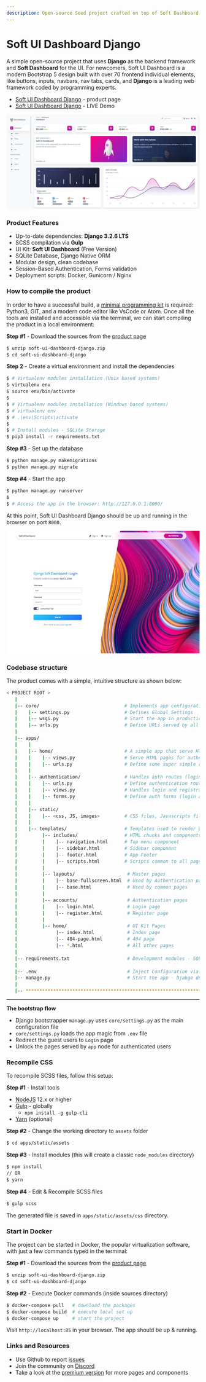```yaml
---
description: Open-source Seed project crafted on top of Soft Dashboard and Django
---
```


# Soft UI Dashboard Django

A simple open-source project that uses **Django** as the backend framework and **Soft Dashboard** for the UI. For newcomers, Soft UI Dashboard is a modern Bootstrap 5 design built with over 70 frontend individual elements, like buttons, inputs, navbars, nav tabs, cards, and **Django** is a leading web framework coded by programming experts.&#x20;

* [Soft UI Dashboard Django](https://www.creative-tim.com/product/soft-ui-dashboard-django) - product page
* [Soft UI Dashboard Django](https://www.creative-tim.com/live/soft-ui-dashboard-django) - LIVE Demo

![Soft UI Dashboard - Django](../.gitbook/assets/blog-soft-ui-dashboard-cover.jpg)

### Product Features&#x20;

* Up-to-date dependencies: **Django 3.2.6 LTS**
* SCSS compilation via **Gulp**
* UI Kit: **Soft UI Dashboard** (Free Version)
* SQLite Database, Django Native ORM
* Modular design, clean codebase
* Session-Based Authentication, Forms validation
* Deployment scripts: Docker, Gunicorn / Nginx



### How to compile the product

In order to have a successful build, a [minimal programming kit](https://docs.appseed.us/content/tutorials/minimal-programming-kit) is required: Python3, GIT, and a modern code editor like VsCode or Atom. Once all the tools are installed and accessible via the terminal, we can start compiling the product in a local environment:&#x20;

**Step #1** - Download the sources from the [product page](https://www.creative-tim.com/product/soft-ui-dashboard-django)

```bash
$ unzip soft-ui-dashboard-django.zip
$ cd soft-ui-dashboard-django 
```

**Step 2** - Create a virtual environment and install the dependencies

```bash
$ # Virtualenv modules installation (Unix based systems)
$ virtualenv env
$ source env/bin/activate
$
$ # Virtualenv modules installation (Windows based systems)
$ # virtualenv env
$ # .\env\Scripts\activate
$
$ # Install modules - SQLite Storage
$ pip3 install -r requirements.txt
```

**Step #3** - Set up the database

```bash
$ python manage.py makemigrations
$ python manage.py migrate
```

**Step #4** - Start the app

```bash
$ python manage.py runserver
$
$ # Access the app in the browser: http://127.0.0.1:8000/
```

At this point, Soft UI Dashboard Django should be up and running in the browser on port `8000`.&#x20;

![Soft UI Dashboard Django - Login page](../.gitbook/assets/soft-ui-dashboard-django-login.jpg)

### Codebase structure

The product comes with a simple, intuitive structure as shown below:

```bash
< PROJECT ROOT >
   |
   |-- core/                               # Implements app configuration
   |    |-- settings.py                    # Defines Global Settings
   |    |-- wsgi.py                        # Start the app in production
   |    |-- urls.py                        # Define URLs served by all apps/nodes
   |
   |-- apps/
   |    |
   |    |-- home/                          # A simple app that serve HTML files
   |    |    |-- views.py                  # Serve HTML pages for authenticated users
   |    |    |-- urls.py                   # Define some super simple routes  
   |    |
   |    |-- authentication/                # Handles auth routes (login and register)
   |    |    |-- urls.py                   # Define authentication routes  
   |    |    |-- views.py                  # Handles login and registration  
   |    |    |-- forms.py                  # Define auth forms (login and register) 
   |    |
   |    |-- static/
   |    |    |-- <css, JS, images>         # CSS files, Javascripts files
   |    |
   |    |-- templates/                     # Templates used to render pages
   |         |-- includes/                 # HTML chunks and components
   |         |    |-- navigation.html      # Top menu component
   |         |    |-- sidebar.html         # Sidebar component
   |         |    |-- footer.html          # App Footer
   |         |    |-- scripts.html         # Scripts common to all pages
   |         |
   |         |-- layouts/                   # Master pages
   |         |    |-- base-fullscreen.html  # Used by Authentication pages
   |         |    |-- base.html             # Used by common pages
   |         |
   |         |-- accounts/                  # Authentication pages
   |         |    |-- login.html            # Login page
   |         |    |-- register.html         # Register page
   |         |
   |         |-- home/                      # UI Kit Pages
   |              |-- index.html            # Index page
   |              |-- 404-page.html         # 404 page
   |              |-- *.html                # All other pages
   |
   |-- requirements.txt                     # Development modules - SQLite storage
   |
   |-- .env                                 # Inject Configuration via Environment
   |-- manage.py                            # Start the app - Django default start script
   |
   |-- ************************************************************************
```

****

**The bootstrap flow**&#x20;

* Django bootstrapper `manage.py` uses `core/settings.py` as the main configuration file
* `core/settings.py` loads the app magic from `.env` file
* Redirect the guest users to `Login` page
* Unlock the pages served by `app` node for authenticated users



### Recompile CSS

To recompile SCSS files, follow this setup:

**Step #1** - Install tools

* [NodeJS](https://nodejs.org/en/) 12.x or higher
* [Gulp](https://gulpjs.com) - globally
  * `npm install -g gulp-cli`
* [Yarn](https://yarnpkg.com) (optional)&#x20;

**Step #2** - Change the working directory to `assets` folder

```bash
$ cd apps/static/assets
```

**Step #3** - Install modules (this will create a classic `node_modules` directory)

```bash
$ npm install
// OR
$ yarn
```

**Step #4** - Edit & Recompile SCSS files

```bash
$ gulp scss
```

The generated file is saved in `apps/static/assets/css` directory.



### Start in Docker

The project can be started in Docker, the popular virtualization software, with just a few commands typed in the terminal:

**Step #1** - Download the sources from the [product page](https://www.creative-tim.com/product/soft-ui-dashboard-django)

```bash
$ unzip soft-ui-dashboard-django.zip
$ cd soft-ui-dashboard-django 
```

**Step #2** - Execute Docker commands (inside sources directory)

```bash
$ docker-compose pull   # download the packages 
$ docker-compose build  # execute local set up
$ docker-compose up     # start the project 
```

Visit `http://localhost:85` in your browser. The app should be up & running.



### Links and Resources

* Use Github to report [issues](https://github.com/creativetimofficial/soft-ui-dashboard-django/issues)&#x20;
* Join the community on [Discord](https://discord.gg/pbr6WF53)&#x20;
* Take a look at the [premium version](https://www.creative-tim.com/product/soft-ui-dashboard-pro-django) for more pages and components&#x20;
